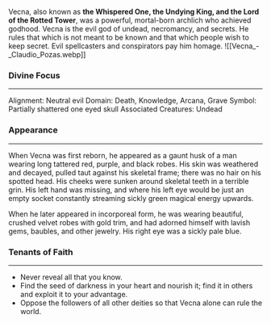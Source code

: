 
Vecna, also known as **the Whispered One, the Undying King, and the Lord of the Rotted Tower**, was a powerful, mortal-born archlich who achieved godhood. Vecna is the evil god of undead, necromancy, and secrets. He rules that which is not meant to be known and that which people wish to keep secret. Evil spellcasters and conspirators pay him homage. 
![[Vecna_-_Claudio_Pozas.webp]]
### Divine Focus
---
Alignment: Neutral evil
Domain: Death, Knowledge, Arcana, Grave
Symbol: Partially shattered one eyed skull
Associated Creatures: Undead
### Appearance
------
When Vecna was first reborn, he appeared as a gaunt husk of a man wearing long tattered red, purple, and black robes. His skin was weathered and decayed, pulled taut against his skeletal frame; there was no hair on his spotted head. His cheeks were sunken around skeletal teeth in a terrible grin. His left hand was missing, and where his left eye would be just an empty socket constantly streaming sickly green magical energy upwards.

When he later appeared in incorporeal form, he was wearing beautiful, crushed velvet robes with gold trim, and had adorned himself with lavish gems, baubles, and other jewelry. His right eye was a sickly pale blue.
### Tenants of Faith
---
- Never reveal all that you know.
- Find the seed of darkness in your heart and nourish it; find it in others and exploit it to your advantage.
- Oppose the followers of all other deities so that Vecna alone can rule the world.